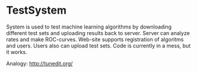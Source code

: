 # TestSystem
System is used to test machine learning algorithms by downloading different test sets and uploading results back to server.
Server can analyze rates and make ROC-curves.
Web-site supports registration of algoritms and users. Users also can upload test sets.
Code is currently in a mess, but it works.

Analogy: http://tunedit.org/
